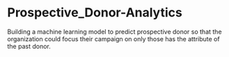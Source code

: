 # Prospective_Donor-Analytics
Building a machine learning model to predict prospective donor so that the organization could focus their campaign on only those has the attribute of the past donor.
